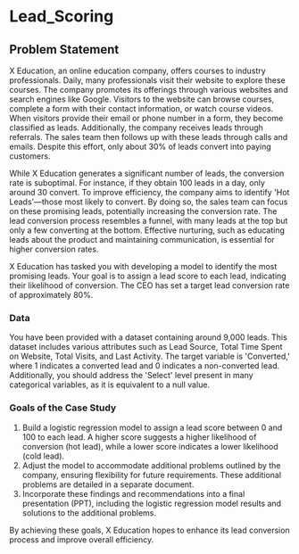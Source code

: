 # Lead_Scoring
## Problem Statement

X Education, an online education company, offers courses to industry professionals. Daily, many professionals visit their website to explore these courses. The company promotes its offerings through various websites and search engines like Google. Visitors to the website can browse courses, complete a form with their contact information, or watch course videos. When visitors provide their email or phone number in a form, they become classified as leads. Additionally, the company receives leads through referrals. The sales team then follows up with these leads through calls and emails. Despite this effort, only about 30% of leads convert into paying customers.

While X Education generates a significant number of leads, the conversion rate is suboptimal. For instance, if they obtain 100 leads in a day, only around 30 convert. To improve efficiency, the company aims to identify 'Hot Leads'—those most likely to convert. By doing so, the sales team can focus on these promising leads, potentially increasing the conversion rate. The lead conversion process resembles a funnel, with many leads at the top but only a few converting at the bottom. Effective nurturing, such as educating leads about the product and maintaining communication, is essential for higher conversion rates.

X Education has tasked you with developing a model to identify the most promising leads. Your goal is to assign a lead score to each lead, indicating their likelihood of conversion. The CEO has set a target lead conversion rate of approximately 80%.

### Data

You have been provided with a dataset containing around 9,000 leads. This dataset includes various attributes such as Lead Source, Total Time Spent on Website, Total Visits, and Last Activity. The target variable is 'Converted,' where 1 indicates a converted lead and 0 indicates a non-converted lead. Additionally, you should address the 'Select' level present in many categorical variables, as it is equivalent to a null value.

### Goals of the Case Study

1. Build a logistic regression model to assign a lead score between 0 and 100 to each lead. A higher score suggests a higher likelihood of conversion (hot lead), while a lower score indicates a lower likelihood (cold lead).
2. Adjust the model to accommodate additional problems outlined by the company, ensuring flexibility for future requirements. These additional problems are detailed in a separate document.
3. Incorporate these findings and recommendations into a final presentation (PPT), including the logistic regression model results and solutions to the additional problems.

By achieving these goals, X Education hopes to enhance its lead conversion process and improve overall efficiency.
